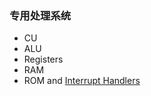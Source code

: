 ### 专用处理系统
- CU
- ALU
- Registers
- RAM
- ROM and [Interrupt Handlers](https://github.com/Hcpty/interrupt-handling)
